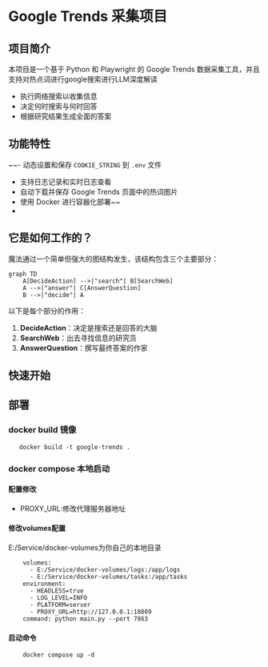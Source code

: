 # Google Trends 采集项目

## 项目简介
本项目是一个基于 Python 和 Playwright 的 Google Trends 数据采集工具，并且支持对热点词进行google搜索进行LLM深度解读

- 执行网络搜索以收集信息
- 决定何时搜索与何时回答
- 根据研究结果生成全面的答案

## 功能特性
~~- 动态设置和保存 `COOKIE_STRING` 到 `.env` 文件
- 支持日志记录和实时日志查看
- 自动下载并保存 Google Trends 页面中的热词图片
- 使用 Docker 进行容器化部署~~
- 
## 它是如何工作的？

魔法通过一个简单但强大的图结构发生，该结构包含三个主要部分：

```mermaid
graph TD
    A[DecideAction] -->|"search"| B[SearchWeb]
    A -->|"answer"| C[AnswerQuestion]
    B -->|"decide"| A
```

以下是每个部分的作用：
1. **DecideAction**：决定是搜索还是回答的大脑
2. **SearchWeb**：出去寻找信息的研究员
3. **AnswerQuestion**：撰写最终答案的作家

## 快速开始

## 部署

### docker build 镜像

```
   docker build -t google-trends .
```

### docker compose 本地启动

#### 配置修改

- PROXY_URL:修改代理服务器地址

#### 修改volumes配置

E:/Service/docker-volumes为你自己的本地目录

```
    volumes:
      - E:/Service/docker-volumes/logs:/app/logs
      - E:/Service/docker-volumes/tasks:/app/tasks
    environment:
      - HEADLESS=true
      - LOG_LEVEL=INFO
      - PLATFORM=server
      - PROXY_URL=http://127.0.0.1:10809
    command: python main.py --port 7863
```

#### 启动命令

```
    docker compose up -d
```